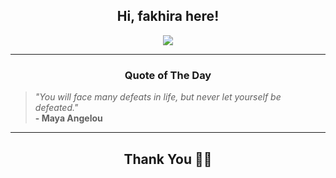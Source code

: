 <h2 align="center"> Hi, fakhira here!</h2>

<p align="center">
<a href="https://github.com/fakhiralkda" alt="github streak"><img src="https://dvst-streak.herokuapp.com/?user=fakhiralkda&theme=tokyonight&fire=DD472C"></a>
</p>

<hr>
<h3 align="center">Quote of The Day</h3>
<p align="center">
<blockquote>
<i>"You will face many defeats in life, but never let yourself be defeated."</i>
<br>
<b>- Maya Angelou</b>
</blockquote>
</p>


<hr>
<h2 align="center">Thank You 🙏🏼</h2>
